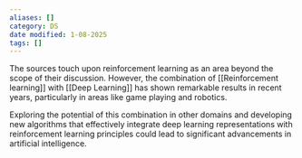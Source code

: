 ```yaml
---
aliases: []
category: DS
date modified: 1-08-2025
tags: []
---
```

The sources touch upon reinforcement learning as an area beyond the scope of their discussion. However, the combination of [[Reinforcement learning]] with [[Deep Learning]] has shown remarkable results in recent years, particularly in areas like game playing and robotics. 

Exploring the potential of this combination in other domains and developing new algorithms that effectively integrate deep learning representations with reinforcement learning principles could lead to significant advancements in artificial intelligence.

